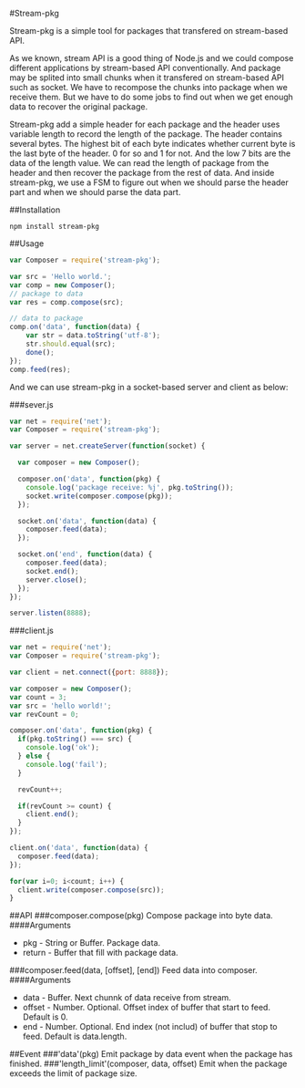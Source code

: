 #Stream-pkg

Stream-pkg is a simple tool for packages that transfered on stream-based API. 

As we known, stream API is a good thing of Node.js and we could compose different applications by stream-based API conventionally. And package may be splited into small chunks when it transfered on stream-based API such as socket. We have to recompose the chunks into package when we receive them. But we have to do some jobs to find out when we get enough data to recover the original package. 

Stream-pkg add a simple header for each package and the header uses variable length to record the length of the package. The header contains several bytes. The highest bit of each byte indicates whether current byte is the last byte of the header. 0 for so and 1 for not. And the low 7 bits are the data of the length value. We can read the length of package from the header and then recover the package from the rest of data. And inside stream-pkg, we use a FSM to figure out when we should parse the header part and when we should parse the data part.

##Installation
```
npm install stream-pkg
```

##Usage
``` javascript
var Composer = require('stream-pkg');

var src = 'Hello world.';
var comp = new Composer();
// package to data
var res = comp.compose(src);

// data to package
comp.on('data', function(data) {
	var str = data.toString('utf-8');
	str.should.equal(src);
	done();
});
comp.feed(res);
``` 

And we can use stream-pkg in a socket-based server and client as below:

###sever.js
``` javascript
var net = require('net');
var Composer = require('stream-pkg');

var server = net.createServer(function(socket) {

  var composer = new Composer();

  composer.on('data', function(pkg) {
    console.log('package receive: %j', pkg.toString());
    socket.write(composer.compose(pkg));
  });

  socket.on('data', function(data) {
    composer.feed(data);
  });

  socket.on('end', function(data) {
    composer.feed(data);
    socket.end();
    server.close();
  });
});

server.listen(8888);
```

###client.js
``` javascript
var net = require('net');
var Composer = require('stream-pkg');

var client = net.connect({port: 8888});

var composer = new Composer();
var count = 3;
var src = 'hello world!';
var revCount = 0;

composer.on('data', function(pkg) {
  if(pkg.toString() === src) {
    console.log('ok');
  } else {
    console.log('fail');
  }

  revCount++;

  if(revCount >= count) {
    client.end();
  }
});

client.on('data', function(data) {
  composer.feed(data);
});

for(var i=0; i<count; i++) {
  client.write(composer.compose(src));
}
```

##API
###composer.compose(pkg)
Compose package into byte data. 
####Arguments
+ pkg - String or Buffer. Package data.
+ return - Buffer that fill with package data.

###composer.feed(data, [offset], [end])
Feed data into composer. 
####Arguments
+ data - Buffer. Next chunnk of data receive from stream. 
+ offset - Number. Optional. Offset index of buffer that start to feed. Default is 0.
+ end - Number. Optional. End index (not includ) of buffer that stop to feed. Default is data.length.

##Event
###'data'(pkg)
Emit package by data event when the package has finished.
###'length_limit'(composer, data, offset)
Emit when the package exceeds the limit of package size.
